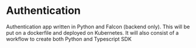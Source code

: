 # Authentication
Authentication app written in Python and Falcon (backend only). This will be put on a dockerfile and deployed on Kubernetes. It will also consist of a workflow to create both Python and Typescript SDK

